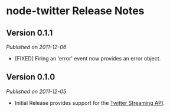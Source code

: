# node-twitter Release Notes

## Version 0.1.1

*Published on 2011-12-06*

* [FIXED] Firing an 'error' event now provides an error object.


## Version 0.1.0

*Published on 2011-12-05*

* Initial Release provides support for the [Twitter Streaming API](https://dev.twitter.com/docs/streaming-api).
